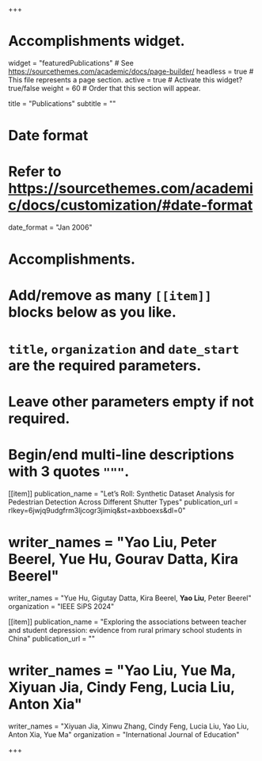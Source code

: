 +++
# Accomplishments widget.
widget = "featuredPublications"  # See https://sourcethemes.com/academic/docs/page-builder/
headless = true  # This file represents a page section.
active = true  # Activate this widget? true/false
weight = 60  # Order that this section will appear.

title = "Publications"
subtitle = ""

# Date format
#   Refer to https://sourcethemes.com/academic/docs/customization/#date-format
date_format = "Jan 2006"

# Accomplishments.
#   Add/remove as many `[[item]]` blocks below as you like.
#   `title`, `organization` and `date_start` are the required parameters.
#   Leave other parameters empty if not required.
#   Begin/end multi-line descriptions with 3 quotes `"""`.
 
[[item]]
  publication_name = "Let’s Roll: Synthetic Dataset Analysis for Pedestrian Detection Across Different Shutter Types"
  publication_url = rlkey=6jwjq9udgfrm3ljcogr3jimiq&st=axbboexs&dl=0"
#  writer_names = "Yao Liu, Peter Beerel, Yue Hu, Gourav Datta, Kira Beerel"
  writer_names = "Yue Hu, Gigutay Datta, Kira Beerel, **Yao Liu**, Peter Beerel"
  organization = "IEEE SiPS 2024"
 

[[item]]
  publication_name = "Exploring the associations between teacher and student depression: evidence from rural primary school students in China"
  publication_url = ""
#  writer_names = "Yao Liu, Yue Ma, Xiyuan Jia, Cindy Feng, Lucia Liu, Anton Xia"
  writer_names = "Xiyuan Jia, Xinwu Zhang, Cindy Feng, Lucia Liu, Yao Liu, Anton Xia, Yue Ma"
  organization = "International Journal of Education"




+++
